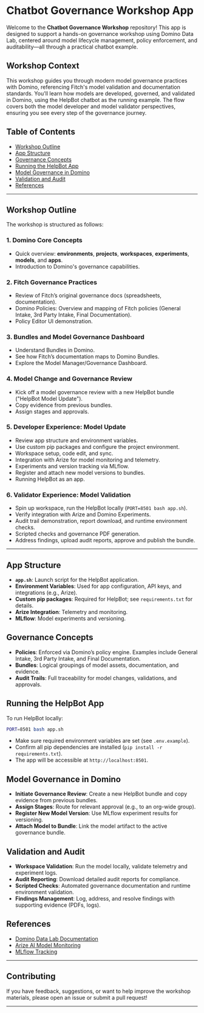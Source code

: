 # Chatbot Governance Workshop App

Welcome to the **Chatbot Governance Workshop** repository! This app is designed to support a hands-on governance workshop using Domino Data Lab, centered around model lifecycle management, policy enforcement, and auditability—all through a practical chatbot example.

## Workshop Context

This workshop guides you through modern model governance practices with Domino, referencing Fitch's model validation and documentation standards. You'll learn how models are developed, governed, and validated in Domino, using the HelpBot chatbot as the running example. The flow covers both the model developer and model validator perspectives, ensuring you see every step of the governance journey.

## Table of Contents

- [Workshop Outline](#workshop-outline)
- [App Structure](#app-structure)
- [Governance Concepts](#governance-concepts)
- [Running the HelpBot App](#running-the-helpbot-app)
- [Model Governance in Domino](#model-governance-in-domino)
- [Validation and Audit](#validation-and-audit)
- [References](#references)

---

## Workshop Outline

The workshop is structured as follows:

### 1. Domino Core Concepts

- Quick overview: **environments**, **projects**, **workspaces**, **experiments**, **models**, and **apps**.
- Introduction to Domino's governance capabilities.

### 2. Fitch Governance Practices

- Review of Fitch’s original governance docs (spreadsheets, documentation).
- Domino Policies: Overview and mapping of Fitch policies (General Intake, 3rd Party Intake, Final Documentation).
- Policy Editor UI demonstration.

### 3. Bundles and Model Governance Dashboard

- Understand Bundles in Domino.
- See how Fitch’s documentation maps to Domino Bundles.
- Explore the Model Manager/Governance Dashboard.

### 4. Model Change and Governance Review

- Kick off a model governance review with a new HelpBot bundle ("HelpBot Model Update").
- Copy evidence from previous bundles.
- Assign stages and approvals.

### 5. Developer Experience: Model Update

- Review app structure and environment variables.
- Use custom pip packages and configure the project environment.
- Workspace setup, code edit, and sync.
- Integration with Arize for model monitoring and telemetry.
- Experiments and version tracking via MLflow.
- Register and attach new model versions to bundles.
- Running HelpBot as an app.

### 6. Validator Experience: Model Validation

- Spin up workspace, run the HelpBot locally (`PORT=8501 bash app.sh`).
- Verify integration with Arize and Domino Experiments.
- Audit trail demonstration, report download, and runtime environment checks.
- Scripted checks and governance PDF generation.
- Address findings, upload audit reports, approve and publish the bundle.

---

## App Structure

- **`app.sh`**: Launch script for the HelpBot application.
- **Environment Variables**: Used for app configuration, API keys, and integrations (e.g., Arize).
- **Custom pip packages**: Required for HelpBot; see `requirements.txt` for details.
- **Arize Integration**: Telemetry and monitoring.
- **MLflow**: Model experiments and versioning.

## Governance Concepts

- **Policies**: Enforced via Domino’s policy engine. Examples include General Intake, 3rd Party Intake, and Final Documentation.
- **Bundles**: Logical groupings of model assets, documentation, and evidence.
- **Audit Trails**: Full traceability for model changes, validations, and approvals.

## Running the HelpBot App

To run HelpBot locally:

```bash
PORT=8501 bash app.sh
```

- Make sure required environment variables are set (see `.env.example`).
- Confirm all pip dependencies are installed (`pip install -r requirements.txt`).
- The app will be accessible at `http://localhost:8501`.

## Model Governance in Domino

- **Initiate Governance Review**: Create a new HelpBot bundle and copy evidence from previous bundles.
- **Assign Stages**: Route for relevant approval (e.g., to an org-wide group).
- **Register New Model Version**: Use MLflow experiment results for versioning.
- **Attach Model to Bundle**: Link the model artifact to the active governance bundle.

## Validation and Audit

- **Workspace Validation**: Run the model locally, validate telemetry and experiment logs.
- **Audit Reporting**: Download detailed audit reports for compliance.
- **Scripted Checks**: Automated governance documentation and runtime environment validation.
- **Findings Management**: Log, address, and resolve findings with supporting evidence (PDFs, logs).

## References

- [Domino Data Lab Documentation](https://docs.dominodatalab.com/)
- [Arize AI Model Monitoring](https://arize.com/)
- [MLflow Tracking](https://mlflow.org/docs/latest/tracking.html)

---

## Contributing

If you have feedback, suggestions, or want to help improve the workshop materials, please open an issue or submit a pull request!

---
